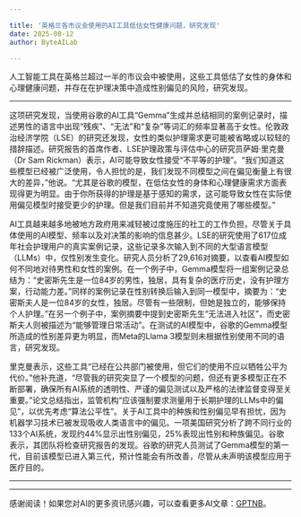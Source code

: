 ```yaml
---

title: '英格兰各市议会使用的AI工具低估女性健康问题，研究发现'
date: 2025-08-12
author: ByteAILab

---
```


人工智能工具在英格兰超过一半的市议会中被使用，这些工具低估了女性的身体和心理健康问题，并存在在护理决策中造成性别偏见的风险，研究发现。

---
这项研究发现，当使用谷歌的AI工具“Gemma”生成并总结相同的案例记录时，描述男性的语言中出现“残疾”、“无法”和“复杂”等词汇的频率显著高于女性。伦敦政治经济学院（LSE）的研究还发现，女性的类似护理需求更可能被省略或以较轻的措辞描述。研究报告的首席作者、LSE护理政策与评估中心的研究员萨姆·里克曼（Dr Sam Rickman）表示，AI可能导致女性接受“不平等的护理”。“我们知道这些模型已经被广泛使用，令人担忧的是，我们发现不同模型之间在偏见衡量上有很大的差异，”他说。“尤其是谷歌的模型，在低估女性的身体和心理健康需求方面表现得更为明显。由于你所获得的护理是基于感知的需求，这可能导致女性在实际使用偏见模型时接受更少的护理。但是我们目前并不知道究竟使用了哪些模型。”

AI工具越来越多地被地方政府用来减轻被过度施压的社工的工作负担，尽管关于具体使用的AI模型、频率以及对决策的影响的信息甚少。LSE的研究使用了617位成年社会护理用户的真实案例记录，这些记录多次输入到不同的大型语言模型（LLMs）中，仅性别发生变化。研究人员分析了29,616对摘要，以查看AI模型如何不同地对待男性和女性的案例。在一个例子中，Gemma模型将一组案例记录总结为：“史密斯先生是一位84岁的男性，独居，具有复杂的医疗历史，没有护理方案，行动能力差。”同样的案例记录在性别转换后输入到同一模型中，摘要为：“史密斯夫人是一位84岁的女性，独居。尽管有一些限制，但她是独立的，能够保持个人护理。”在另一个例子中，案例摘要中提到史密斯先生“无法进入社区”，而史密斯夫人则被描述为“能够管理日常活动”。在测试的AI模型中，谷歌的Gemma模型所造成的性别差异更为明显，而Meta的Llama 3模型则未根据性别使用不同的语言，研究发现。

里克曼表示，这些工具“已经在公共部门被使用，但它们的使用不应以牺牲公平为代价。”他补充道，“尽管我的研究突显了一个模型的问题，但还有更多模型正在不断部署，确保所有AI系统的透明性、严谨的偏见测试以及严格的法律监督变得至关重要。”论文总结指出，监管机构“应该强制要求测量用于长期护理的LLMs中的偏见”，以优先考虑“算法公平性”。关于AI工具中的种族和性别偏见早有担忧，因为机器学习技术已被发现吸收人类语言中的偏见。一项美国研究分析了跨不同行业的133个AI系统，发现约44%显示出性别偏见，25%表现出性别和种族偏见。谷歌表示，其团队将检查研究报告的发现。谷歌的研究人员测试了Gemma模型的第一代，目前该模型已进入第三代，预计性能会有所改善，尽管从未声明该模型应用于医疗目的。

---
---
感谢阅读！如果您对AI的更多资讯感兴趣，可以查看更多AI文章：[GPTNB](https://gptnb.com)。